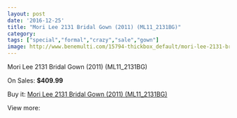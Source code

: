```yaml
---
layout: post
date: '2016-12-25'
title: "Mori Lee 2131 Bridal Gown (2011) (ML11_2131BG)"
category: 
tags: ["special","formal","crazy","sale","gown"]
image: http://www.benemulti.com/15794-thickbox_default/mori-lee-2131-bridal-gown-2011-ml112131bg.jpg
---
```

Mori Lee 2131 Bridal Gown (2011) (ML11_2131BG)

On Sales: **$409.99**
<a href="https://www.benemulti.com/en/6021-mori-lee-2131-bridal-gown-2011-ml112131bg.html"><amp-img layout="responsive" width="600" height="600" src="//www.benemulti.com/15794-thickbox_default/mori-lee-2131-bridal-gown-2011-ml112131bg.jpg" alt="Mori Lee 2131 Bridal Gown (2011) (ML11_2131BG) 0" /></a>
<a href="https://www.benemulti.com/en/6021-mori-lee-2131-bridal-gown-2011-ml112131bg.html"><amp-img layout="responsive" width="600" height="600" src="//www.benemulti.com/15796-thickbox_default/mori-lee-2131-bridal-gown-2011-ml112131bg.jpg" alt="Mori Lee 2131 Bridal Gown (2011) (ML11_2131BG) 1" /></a>
<a href="https://www.benemulti.com/en/6021-mori-lee-2131-bridal-gown-2011-ml112131bg.html"><amp-img layout="responsive" width="600" height="600" src="//www.benemulti.com/15795-thickbox_default/mori-lee-2131-bridal-gown-2011-ml112131bg.jpg" alt="Mori Lee 2131 Bridal Gown (2011) (ML11_2131BG) 2" /></a>

Buy it: [Mori Lee 2131 Bridal Gown (2011) (ML11_2131BG)](https://www.benemulti.com/en/6021-mori-lee-2131-bridal-gown-2011-ml112131bg.html "Mori Lee 2131 Bridal Gown (2011) (ML11_2131BG)")

View more: [](https://www.benemulti.com/en/- "")